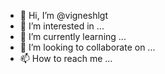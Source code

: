 - 👋 Hi, I’m @vigneshlgt
- 👀 I’m interested in ...
- 🌱 I’m currently learning ...
- 💞️ I’m looking to collaborate on ...
- 📫 How to reach me ...

<!---
vigneshlgt/vigneshlgt is a ✨ special ✨ repository because its `README.md` (this file) appears on your GitHub profile.
You can click the Preview link to take a look at your changes.
--->
